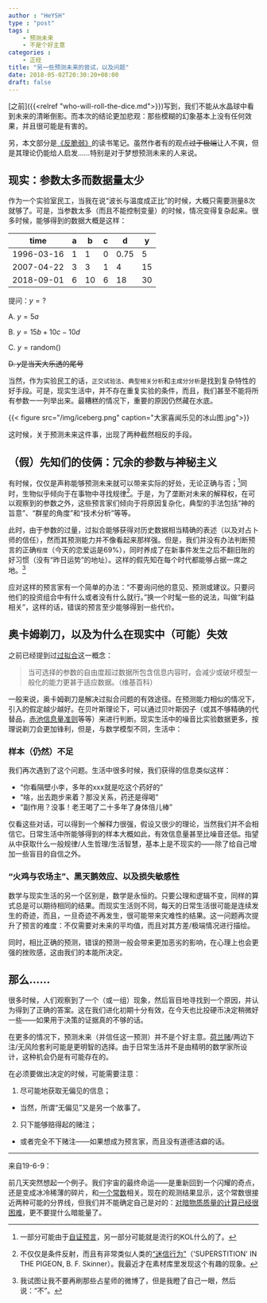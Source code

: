 ```yaml
---
author : "HeYSH"
type : "post"
tags :
    - 预测未来
    - 不是个好主意
categories :
    - 正经
title: "另一些预测未来的尝试，以及问题"
date: 2018-05-02T20:30:20+08:00
draft: false
---
```


[之前]({{<relref "who-will-roll-the-dice.md">}})写到，我们不能从水晶球中看到未来的清晰倒影。而本次的结论更加悲观：那些模糊的幻象基本上没有任何效果，并且很可能是有害的。

另，本文部分是[《反脆弱》](https://book.douban.com/subject/25782902/)的读书笔记。虽然作者有的观点~~过于极端~~让人不爽，但是其理论仍能给人启发……特别是对于梦想预测未来的人来说。

## 现实：参数太多而数据量太少

作为一个实验室民工，当我在说“波长与温度成正比”的时候，大概只需要测量8次就够了。可是，当参数太多（而且不能控制变量）的时候，情况变得复杂起来。很多时候，能够得到的数据大概是这样：

| time       | a | b  | c | d    | y  |
|------------|---|----|---|------|----|
| 1996-03-16 | 1 | 1  | 0 | 0.75 | 5  |
| 2007-04-22 | 3 | 3  | 1 | 4    | 15 |
| 2018-09-01 | 6 | 10 | 6 | 18   | 30 |

提问：$y=?$

A. $y=5a$

B. $y=15b+10c-10d$

C. $y=\text{random}()$

~~D. $y$是当天大乐透的尾号~~

当然，作为实验民工的话，`正交试验法`、`典型相关分析`和`主成分分析`是找到复杂特性的好手段。可是，现实生活中，并不存在重复实验的条件，而且，我们甚至不能将所有参数一一列举出来。最糟糕的情况下，重要的原因仍然藏在水底。

{{< figure src="/img/iceberg.png" caption="大家喜闻乐见的冰山图.jpg">}}

这时候，关于预测未来这件事，出现了两种截然相反的手段。

## （假）先知们的伎俩：冗余的参数与神秘主义

有时候，仅仅是声称能够预测未来就可以带来实际的好处，无论正确与否；[^1]同时，生物似乎倾向于在事物中寻找规律[^pigeon]。于是，为了垄断对未来的解释权，在可以观察到的参数之外，这些预言家们倾向于将原因复杂化，典型的手法包括“神的旨意”、“群星的角度”和“技术分析”等等。

此时，由于参数的过量，过拟合能够获得对历史数据相当精确的表述（以及对占卜师的信任），然而其预测能力并不像看起来那样强。但是，我们并没有办法判断预言的正确`程度`（今天的恋爱运是69%），同时养成了在新事件发生之后不翻旧账的好习惯（没有“昨日运势”的地址）。这样的假先知在每个时代都能够占据一席之地。[^2]

应对这样的预言家有一个简单的办法：“不要询问他的意见、预测或建议。只要问他们的投资组合中有什么或者没有什么就行。”换一个时髦一些的说法，叫做“利益相关”，这样的话，错误的预言至少能够得到一些代价。

## 奥卡姆剃刀，以及为什么在现实中（可能）失效

之前已经提到过[过拟合](https://zh.wikipedia.org/zh-cn/%E5%A5%A5%E5%8D%A1%E5%A7%86%E5%89%83%E5%88%80)这一概念：

> 当可选择的参数的自由度超过数据所包含信息内容时，会减少或破坏模型一般化的能力更甚于适应数据。（维基百科）

一般来说，奥卡姆剃刀是解决过拟合问题的有效途径。在预测能力相似的情况下，引入的假定越少越好。在贝叶斯理论下，可以通过贝叶斯因子（或其不够精确的代替品，[赤池信息量准则](https://zh.wikipedia.org/zh-cn/%E8%B5%A4%E6%B1%A0%E4%BF%A1%E6%81%AF%E9%87%8F%E5%87%86%E5%88%99)等等）来进行判断。现实生活中的噪音比实验数据更多，按理说剃刀会更加锋利，但是，与数学模型不同，生活中：

### 样本（仍然）不足

我们再次遇到了这个问题。生活中很多时候，我们获得的信息类似这样：

- “你看隔壁小李，多年的xxx就是吃这个药好的”
- “啥，出去跑步来着？那没关系，药还是得喝”
- “副作用？没事！老王喝了二十多年了身体倍儿棒”

仅看这些对话，可以得到一个解释力很强，假设又很少的理论，当然我们并不会相信它。日常生活中所能够得到的样本大概如此，有效信息量甚至比噪音还低。指望从中获取什么一般规律/人生哲理/生活智慧，基本上是不现实的——除了给自己增加一些盲目的自信之外。

### “火鸡与农场主”、黑天鹅效应、以及损失敏感性

数学与现实生活的另一个区别是，数学是永恒的。只要公理和逻辑不变，同样的算式总是可以期待相同的结果。而现实生活则不同，每天的日常生活很可能是连续发生的奇迹，而且，一旦奇迹不再发生，很可能带来灾难性的结果。这一问题再次提升了预言的难度：不仅需要对未来的平均值，而且对其方差/极端情况进行描绘。

同时，相比正确的预测，错误的预测一般会带来更加恶劣的影响，在心理上也会更强的挫败感，这由我们的本能所决定。

## 那么……

很多时候，人们观察到了一个（或一组）现象，然后盲目地寻找到一个原因，并认为得到了正确的答案。这在我们进化初期十分有效，在今天也比投硬币决定稍微好一些——如果用于决策的证据真的不够的话。

在更多的情况下，预测未来（并信任这一预测）并不是个好主意。[荷兰赌](https://en.wikipedia.org/wiki/Dutch_book)/两边下注/无风险套利可能是更明智的选择。由于日常生活并不是由精明的数学家所设计，这种机会仍是有可能存在的。

在必须要做出决定的时候，可能需要注意：

1. 尽可能地获取无偏见的信息；
 - 当然，所谓“无偏见”又是另一个故事了。
2. 只下能够赔得起的赌注；
 - 或者完全不下赌注——如果想成为预言家，而且没有道德洁癖的话。

---
来自19-6-9：

前几天突然想起一个例子。我们宇宙的最终命运——是重新回到一个闪耀的奇点，还是变成冰冷稀薄的碎片，和[一个常数](https://zh.wikipedia.org/zh/%E5%AE%87%E5%AE%99%E5%AD%B8%E5%B8%B8%E6%95%B8)相关。现在的观测结果显示，这个常数很接近两种可能的分界线，但我们并不能确定自己是对的：[对暗物质质量的计算已经很困难](https://www.solidot.org/story?sid=60885)，更不要提什么暗能量了。

[^1]:一部分可能由于[自证预言](https://zh.wikipedia.org/zh-tw/%E8%87%AA%E8%AF%81%E9%A2%84%E8%A8%80)，另一部分可能就是流行的KOL什么的了。
[^2]:我试图让我不要再刷那些占星师的微博了，但是我瞪了自己一眼，然后说：“不”。
[^pigeon]:不仅仅是条件反射，而且有非常类似人类的[“迷信行为”](http://www.psychspace.com/psy/school/001/%27SUPERSTITION%27%20IN%20THE%20PIGEON.htm)（'SUPERSTITION' IN THE PIGEON, B. F. Skinner）。我最近才在素材库里发现这个有趣的现象。
